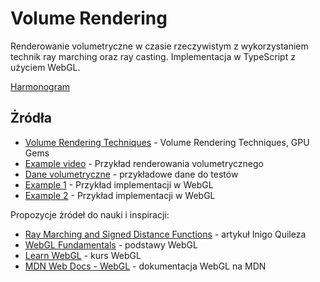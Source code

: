 # Volume Rendering

Renderowanie volumetryczne w czasie rzeczywistym z wykorzystaniem technik ray marching oraz ray casting. Implementacja w TypeScript z użyciem WebGL.

[Harmonogram](./doc/Harmonogram.md)

## Żródła

- [Volume Rendering Techniques](https://developer.nvidia.com/gpugems/gpugems/part-vi-beyond-triangles/chapter-39-volume-rendering-techniques) - Volume Rendering Techniques, GPU Gems
- [Example video](https://www.youtube.com/watch?v=eyrGd-meg6I) - Przykład renderowania volumetrycznego
- [Dane volumetryczne](http://klacansky.com/open-scivis-datasets/) - przykładowe dane do testów
- [Example 1](https://www.willusher.io/webgl/2019/01/13/volume-rendering-with-webgl/) - Przykład implementacji w WebGL
- [Example 2](http://www.lebarba.com/) - Przykład implementacji w WebGL

Propozycje żródeł do nauki i inspiracji:

- [Ray Marching and Signed Distance Functions](https://www.iquilezles.org/www/articles/distfunctions/distfunctions.htm) - artykuł Inigo Quileza
- [WebGL Fundamentals](https://webglfundamentals.org/) - podstawy WebGL
- [Learn WebGL](https://learnwebgl.brown37.net/) - kurs WebGL
- [MDN Web Docs - WebGL](https://developer.mozilla.org/en-US/docs/Web/API/WebGL_API) - dokumentacja WebGL na MDN
